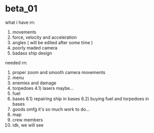 # beta_01
what i have rn:

1) movements
2) force, velocity and acceleration
3) angles ( will be edited after some time )
4) poorly maded camera
5) badass ship design

needed rn:

1) proper zoom and smooth camera movements
2) menu
3) enemies and damage
4) torpedoes
4.1) lasers maybe...
5) fuel
6) bases
6.1) repairing ship in bases
6.2) buying fuel and torpedoes in bases
7) goods
omfg it's so much work to do...
8) map
9) crew members
10) idk, we will see
